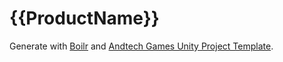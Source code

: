 # {{ProductName}}
Generate with [Boilr](https://github.com/tmrts/boilr) and [Andtech Games Unity Project Template](https://github.com/AndtechGames/unity-project-template).
